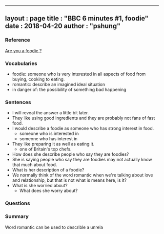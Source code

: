 
---
layout  : page
title   : "BBC 6 minutes #1, foodie"
date       : 2018-04-20
author      : "pshung"
---


### Reference
[Are you a foodie ?](http://www.bbc.co.uk/learningenglish/english/features/6-minute-english/ep-180412)

### Vocabularies
* foodie: someone who is very interested in all aspects of food from buying, cooking to eating.
* romantic: describe an imagined ideal situation
* in danger of: the possibility of something bad happening


### Sentences
* I will reveal the answer a little bit later.
* They like using good ingredients and they are probably not fans of fast food.
* I would describe a foodie as someone who has strong interest in food.
	* someone who is interested in 
	* someone who has interest in
* They like preparing it as well as eating it.
	* one of Britain's top chefs.
* How does she describe people who say they are foodies?
* She is saying people who say they are foodies may not actually know that much about food.
* What is her description of a foodie?
* We normally think of the word romantic when we're talking about love and relationship, but that is not what is means here, is it?
* What is she worried about?
	* What does she worry about?

### Questions

### Summary
Word romantic can be used to describle a unrela
<!--stackedit_data:
eyJoaXN0b3J5IjpbLTYyOTU5NTU2Miw1NDU3OTA3NDIsODI5OD
EyMTcxLC02OTgyNDA1NzIsLTYxNjc2MjI2OCwtMTczODkzNTc5
Miw4NTYwMjU4OTksLTE2NzMyNTc1NF19
-->
